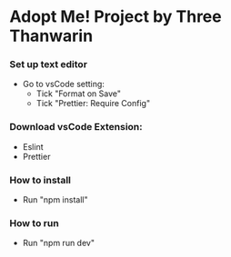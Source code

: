 # Adopt Me! Project by Three Thanwarin

### Set up text editor

- Go to vsCode setting:
  - Tick "Format on Save"
  - Tick "Prettier: Require Config"

### Download vsCode Extension:

- Eslint
- Prettier

### How to install

- Run "npm install"

### How to run

- Run "npm run dev"
